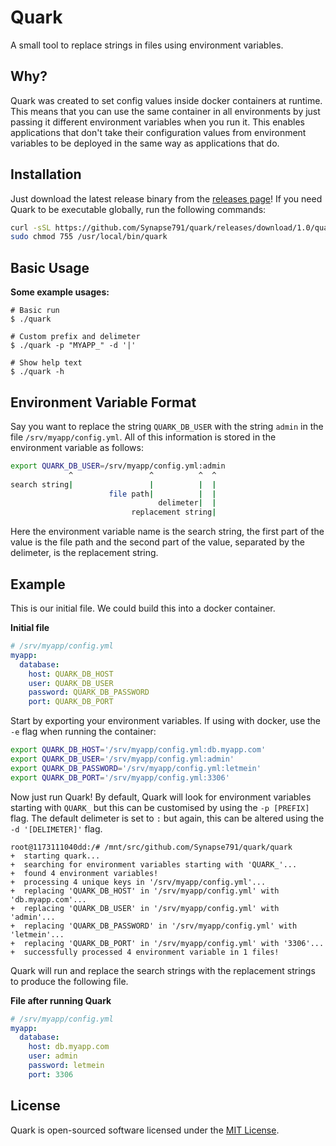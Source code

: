 # Quark

A small tool to replace strings in files using environment variables.

## Why?
Quark was created to set config values inside docker containers at runtime. This means that you can use the same container in all environments by just passing it different environment variables when you run it. This enables applications that don't take their configuration values from environment variables to be deployed in the same way as applications that do.

## Installation
Just download the latest release binary from the [releases page](https://github.com/Synapse791/quark/releases/latest)! If you need Quark to be executable globally, run the following commands:

```sh
curl -sSL https://github.com/Synapse791/quark/releases/download/1.0/quark
sudo chmod 755 /usr/local/bin/quark
```

## Basic Usage

**Some example usages:**

```
# Basic run
$ ./quark

# Custom prefix and delimeter
$ ./quark -p "MYAPP_" -d '|'

# Show help text
$ ./quark -h
```

## Environment Variable Format
Say you want to replace the string `QUARK_DB_USER` with the string `admin` in the file `/srv/myapp/config.yml`. All of this information is stored in the environment variable as follows:

```sh
export QUARK_DB_USER=/srv/myapp/config.yml:admin
             ^                 ^          ^  ^
search string|                 |          |  |
                      file path|          |  |
                                 delimeter|  |
                           replacement string|
```

Here the environment variable name is the search string, the first part of the value is the file path and the second part of the value, separated by the delimeter, is the replacement string.

## Example

This is our initial file. We could build this into a docker container.

**Initial file**
```yaml
# /srv/myapp/config.yml
myapp:
  database:
    host: QUARK_DB_HOST
    user: QUARK_DB_USER
    password: QUARK_DB_PASSWORD
    port: QUARK_DB_PORT
```

Start by exporting your environment variables. If using with docker, use the `-e` flag when running the container:

```sh
export QUARK_DB_HOST='/srv/myapp/config.yml:db.myapp.com'
export QUARK_DB_USER='/srv/myapp/config.yml:admin'
export QUARK_DB_PASSWORD='/srv/myapp/config.yml:letmein'
export QUARK_DB_PORT='/srv/myapp/config.yml:3306'
```

Now just run Quark! By default, Quark will look for environment variables starting with `QUARK_` but this can be customised by using the `-p [PREFIX]` flag. The default delimeter is set to `:` but again, this can be altered using the `-d '[DELIMETER]'` flag.

```
root@1173111040dd:/# /mnt/src/github.com/Synapse791/quark/quark
+  starting quark...
+  searching for environment variables starting with 'QUARK_'...
+  found 4 environment variables!
+  processing 4 unique keys in '/srv/myapp/config.yml'...
+  replacing 'QUARK_DB_HOST' in '/srv/myapp/config.yml' with 'db.myapp.com'...
+  replacing 'QUARK_DB_USER' in '/srv/myapp/config.yml' with 'admin'...
+  replacing 'QUARK_DB_PASSWORD' in '/srv/myapp/config.yml' with 'letmein'...
+  replacing 'QUARK_DB_PORT' in '/srv/myapp/config.yml' with '3306'...
+  successfully processed 4 environment variable in 1 files!
```

Quark will run and replace the search strings with the replacement strings to produce the following file.

**File after running Quark**
```yaml
# /srv/myapp/config.yml
myapp:
  database:
    host: db.myapp.com
    user: admin
    password: letmein
    port: 3306
```

## License
Quark is open-sourced software licensed under the [MIT License](https://opensource.org/licenses/MIT).
